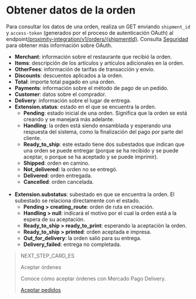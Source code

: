 # Obtener datos de la orden

Para consultar los datos de una orden, realiza un GET enviando `shipment_id` y `access-token` (generados por el proceso de autenticación OAuth) al endpoint[/proximity-integration/v1/orders/{shipmentId}](https://www.mercadopago[FAKER][URL][DOMAIN]/developers/es/reference/mp_delivery/_proximity-integrationorders_shipment_id/get). Consulta [Seguridad](https://www.mercadopago[FAKER][URL][DOMAIN]/developers/es/guides/security/oauth/introduction) para obtener más información sobre OAuth.

* **Merchant**: información sobre el restaurante que recibió la orden.
* **Items**: descripción de los artículos y artículos adicionales en la orden.
* **OtherFees**: información de tarifas de transacción y envío.
* **Discounts**: descuentos aplicados a la orden.
* **Total**: importe total pagado en una orden.
* **Payments**: información sobre el método de pago de un pedido.
* **Customer**: datos sobre el comprador.
* **Delivery**: información sobre el lugar de entrega.
* **Extension.status**: estado en el que se encuentra la orden.
  * **Pending**: estado inicial de una orden. Significa que la orden se está creando y se manejará más adelante.
  * **Handling**: la orden está siendo ensamblada y esperando una respuesta del sistema, como la finalización del pago por parte del cliente.
  * **Ready_to_ship**: este estado tiene dos subestados que indican que una orden se puede entregar (porque se ha recibido y se puede aceptar, o porque se ha aceptado y se puede imprimir).
  * **Shipped**: orden en camino.
  * **Not_delivered**: la orden no se entregó.
  * **Delivered**: orden entregada.
  * **Cancelled**: orden cancelada.
  <br/>
* **Extension.substatus**: subestado en que se encuentra la orden. El subestado se relaciona directamente con el estado.
  * **Pending > creating_route**: orden de ruta en creación.
  * **Handling > null**:  indicará el motivo por el cual la orden está a la espera de su aceptación.
  * **Ready_to_ship > ready_to_print**: esperando la aceptación la orden.
  * **Ready_to_ship > printed**: orden aceptada e impresa.
  * **Out_for_delivery**: la orden salió para su entrega.
  * **Delivery_failed**: entrega no completada.

> NEXT_STEP_CARD_ES
>
> Aceptar órdenes
>
> Conoce cómo aceptar órdenes con Mercado Pago Delivery.
>
> [Aceptar pedidos](https://www.mercadopago[FAKER][URL][DOMAIN]/developers/es/guides/mp-delivery/accept-order)
